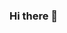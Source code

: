 ### Hi there 👋

<!--
**Roy-Wanyoike/Roy-Wanyoike** is a ✨ _special_ ✨ repository because its `README.md` (this file) appears on your GitHub profile.

Here are some ideas to get you started:

- 🔭 I’m currently working on Readers Paradise Hub
- 🌱 I’m currently learning Flutter + VueJS.
- 👯 I’m looking to collaborate on code projects only.
- 🤔 I’m looking for zhelp with machines running fast. 
- 💬 Ask me about myself and I will describe good. Try Machine Learning if you like it.
- 📫 How to reach me: twitter @roywanyoike
@whatsapp +254706103000
@linkedln @royfordwanyoike
- 😄 Pronouns: He.
- ⚡ Fun fact: I code a line and sleep haha
thats why Rome wan't build in a single day
 
-->
